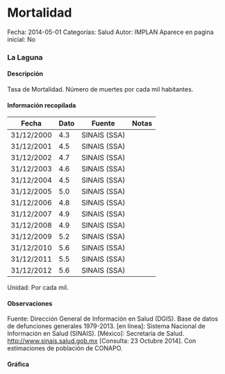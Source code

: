 Mortalidad
=====

Fecha: 2014-05-01
Categorías: Salud
Autor: IMPLAN
Aparece en pagina inicial: No

### La Laguna

#### Descripción

Tasa de Mortalidad. Número de muertes por cada mil habitantes.

<!-- break -->

#### Información recopilada

<table class="table table-hover table-bordered matriz">
  <thead>
    <tr><th>Fecha</th><th>Dato</th><th>Fuente</th><th>Notas</th></tr>
  </thead>
  <tbody>
    <tr><td class="centrado">31/12/2000</td><td class="derecha">4.3</td><td>SINAIS (SSA)</td><td></td></tr>
    <tr><td class="centrado">31/12/2001</td><td class="derecha">4.5</td><td>SINAIS (SSA)</td><td></td></tr>
    <tr><td class="centrado">31/12/2002</td><td class="derecha">4.7</td><td>SINAIS (SSA)</td><td></td></tr>
    <tr><td class="centrado">31/12/2003</td><td class="derecha">4.6</td><td>SINAIS (SSA)</td><td></td></tr>
    <tr><td class="centrado">31/12/2004</td><td class="derecha">4.5</td><td>SINAIS (SSA)</td><td></td></tr>
    <tr><td class="centrado">31/12/2005</td><td class="derecha">5.0</td><td>SINAIS (SSA)</td><td></td></tr>
    <tr><td class="centrado">31/12/2006</td><td class="derecha">4.8</td><td>SINAIS (SSA)</td><td></td></tr>
    <tr><td class="centrado">31/12/2007</td><td class="derecha">4.9</td><td>SINAIS (SSA)</td><td></td></tr>
    <tr><td class="centrado">31/12/2008</td><td class="derecha">4.9</td><td>SINAIS (SSA)</td><td></td></tr>
    <tr><td class="centrado">31/12/2009</td><td class="derecha">5.2</td><td>SINAIS (SSA)</td><td></td></tr>
    <tr><td class="centrado">31/12/2010</td><td class="derecha">5.6</td><td>SINAIS (SSA)</td><td></td></tr>
    <tr><td class="centrado">31/12/2011</td><td class="derecha">5.5</td><td>SINAIS (SSA)</td><td></td></tr>
    <tr><td class="centrado">31/12/2012</td><td class="derecha">5.6</td><td>SINAIS (SSA)</td><td></td></tr>
  </tbody>
</table>

Unidad: Por cada mil.

#### Observaciones

Fuente: Dirección General de Información en Salud (DGIS). Base de datos de defunciones generales 1979-2013. [en línea]: Sistema Nacional de Información en Salud (SINAIS). [México]: Secretaría de Salud. <http://www.sinais.salud.gob.mx> [Consulta: 23 Octubre 2014]. Con estimaciones de población de CONAPO.

#### Gráfica

<div id="graficaDatos" class="grafica"></div>
<script>
  // Gráfica
  if (typeof vargraficaDatos === 'undefined') {
    vargraficaDatos = Morris.Line({
      element: 'graficaDatos',
      data: [{ fecha: '2000-12-31', dato: 4.3000 },{ fecha: '2001-12-31', dato: 4.5000 },{ fecha: '2002-12-31', dato: 4.7000 },{ fecha: '2003-12-31', dato: 4.6000 },{ fecha: '2004-12-31', dato: 4.5000 },{ fecha: '2005-12-31', dato: 5.0000 },{ fecha: '2006-12-31', dato: 4.8000 },{ fecha: '2007-12-31', dato: 4.9000 },{ fecha: '2008-12-31', dato: 4.9000 },{ fecha: '2009-12-31', dato: 5.2000 },{ fecha: '2010-12-31', dato: 5.6000 },{ fecha: '2011-12-31', dato: 5.5000 },{ fecha: '2012-12-31', dato: 5.6000 }],
      xkey: 'fecha',
      ykeys: ['dato'],
      labels: ['Dato'],
      lineColors: ['#FF5B02'],
      xLabelFormat: function(d) { return d.getDate()+'/'+(d.getMonth()+1)+'/'+d.getFullYear(); },
      dateFormat: function(ts) { var d = new Date(ts); return d.getDate() + '/' + (d.getMonth() + 1) + '/' + d.getFullYear(); }
    });
  }
</script>
